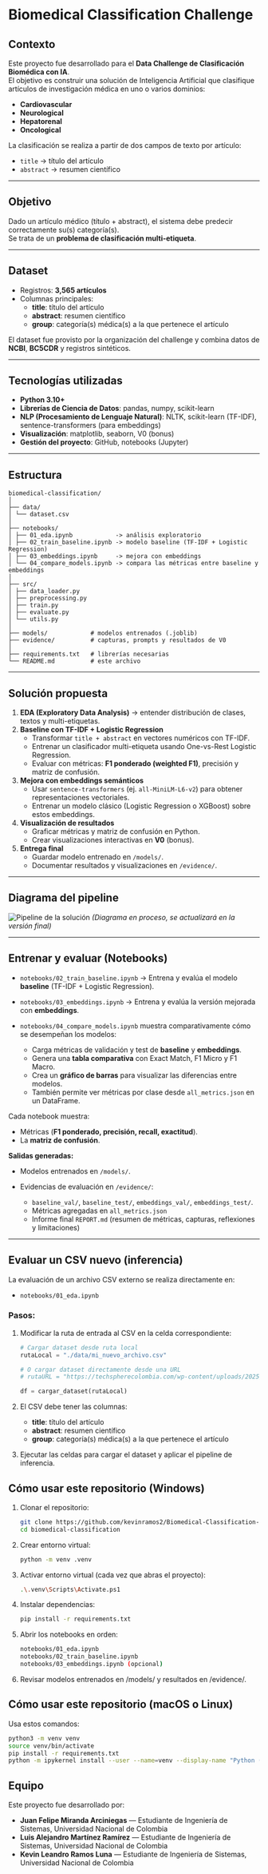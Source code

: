 # Biomedical Classification Challenge

## Contexto

Este proyecto fue desarrollado para el **Data Challenge de Clasificación Biomédica con IA**.  
El objetivo es construir una solución de Inteligencia Artificial que clasifique artículos de investigación médica en uno o varios dominios:

- **Cardiovascular**
- **Neurological**
- **Hepatorenal**
- **Oncological**

La clasificación se realiza a partir de dos campos de texto por artículo:

- `title` → título del artículo
- `abstract` → resumen científico

---

## Objetivo

Dado un artículo médico (título + abstract), el sistema debe predecir correctamente su(s) categoría(s).  
Se trata de un **problema de clasificación multi-etiqueta**.

---

## Dataset

- Registros: **3,565 artículos**
- Columnas principales:
  - **title**: título del artículo
  - **abstract**: resumen científico
  - **group**: categoría(s) médica(s) a la que pertenece el artículo

El dataset fue provisto por la organización del challenge y combina datos de **NCBI**, **BC5CDR** y registros sintéticos.

---

## Tecnologías utilizadas

- **Python 3.10+**
- **Librerías de Ciencia de Datos**: pandas, numpy, scikit-learn
- **NLP (Procesamiento de Lenguaje Natural)**: NLTK, scikit-learn (TF-IDF), sentence-transformers (para embeddings)
- **Visualización**: matplotlib, seaborn, V0 (bonus)
- **Gestión del proyecto**: GitHub, notebooks (Jupyter)

---

## Estructura

```plaintext
biomedical-classification/
│
├── data/
│ └── dataset.csv
│
├── notebooks/
│ ├── 01_eda.ipynb            -> análisis exploratorio
│ ├── 02_train_baseline.ipynb -> modelo baseline (TF-IDF + Logistic Regression)
│ ├── 03_embeddings.ipynb     -> mejora con embeddings
│ └── 04_compare_models.ipynb -> compara las métricas entre baseline y embeddings
│
├── src/
│ ├── data_loader.py
│ ├── preprocessing.py
│ ├── train.py
│ ├── evaluate.py
│ └── utils.py
│
├── models/            # modelos entrenados (.joblib)
├── evidence/          # capturas, prompts y resultados de V0
│
├── requirements.txt   # librerías necesarias
└── README.md          # este archivo
```

---

## Solución propuesta

1. **EDA (Exploratory Data Analysis)** → entender distribución de clases, textos y multi-etiquetas.
2. **Baseline con TF-IDF + Logistic Regression**
   - Transformar `title + abstract` en vectores numéricos con TF-IDF.
   - Entrenar un clasificador multi-etiqueta usando One-vs-Rest Logistic Regression.
   - Evaluar con métricas: **F1 ponderado (weighted F1)**, precisión y matriz de confusión.
3. **Mejora con embeddings semánticos**
   - Usar `sentence-transformers` (ej. `all-MiniLM-L6-v2`) para obtener representaciones vectoriales.
   - Entrenar un modelo clásico (Logistic Regression o XGBoost) sobre estos embeddings.
4. **Visualización de resultados**
   - Graficar métricas y matriz de confusión en Python.
   - Crear visualizaciones interactivas en **V0** (bonus).
5. **Entrega final**
   - Guardar modelo entrenado en `/models/`.
   - Documentar resultados y visualizaciones en `/evidence/`.

---

## Diagrama del pipeline
![Pipeline de la solución](docs/diagram.png)
*(Diagrama en proceso, se actualizará en la versión final)*

---

## Entrenar y evaluar (Notebooks)

- `notebooks/02_train_baseline.ipynb` → Entrena y evalúa el modelo **baseline** (TF-IDF + Logistic Regression).
  
- `notebooks/03_embeddings.ipynb` → Entrena y evalúa la versión mejorada con **embeddings**.
  
- `notebooks/04_compare_models.ipynb` muestra comparativamente cómo se desempeñan los modelos:

  - Carga métricas de validación y test de **baseline** y **embeddings**.
  - Genera una **tabla comparativa** con Exact Match, F1 Micro y F1 Macro.
  - Crea un **gráfico de barras** para visualizar las diferencias entre modelos.
  - También permite ver métricas por clase desde `all_metrics.json` en un DataFrame.


Cada notebook muestra:  
- Métricas (**F1 ponderado, precisión, recall, exactitud**).  
- La **matriz de confusión**.  

**Salidas generadas:**  
- Modelos entrenados en `/models/`.  
- Evidencias de evaluación en `/evidence/`:
  
   - `baseline_val/`, `baseline_test/`, `embeddings_val/`, `embeddings_test/`.
   - Métricas agregadas en `all_metrics.json`
   - Informe final `REPORT.md` (resumen de métricas, capturas, reflexiones y limitaciones)

---

## Evaluar un CSV nuevo (inferencia)

La evaluación de un archivo CSV externo se realiza directamente en:  

- `notebooks/01_eda.ipynb`  

### Pasos:

1. Modificar la ruta de entrada al CSV en la celda correspondiente:  
   ```python
   # Cargar dataset desde ruta local
   rutaLocal = "./data/mi_nuevo_archivo.csv"

   # O cargar dataset directamente desde una URL
   # rutaURL = "https://techspherecolombia.com/wp-content/uploads/2025/08/challenge_data-18-ago.csv"

   df = cargar_dataset(rutaLocal)
    ```
2. El CSV debe tener las columnas:
   
    - **title**: título del artículo
    - **abstract**: resumen científico
    - **group**: categoría(s) médica(s) a la que pertenece el artículo

3. Ejecutar las celdas para cargar el dataset y aplicar el pipeline de inferencia.

## Cómo usar este repositorio (Windows)

1. Clonar el repositorio:
   ```bash
   git clone https://github.com/kevinramos2/Biomedical-Classification-Challenge.git
   cd biomedical-classification
   ```
2. Crear entorno virtual:
   ```bash
   python -m venv .venv
   ```
3. Activar entorno virtual (cada vez que abras el proyecto):
   ```bash
   .\.venv\Scripts\Activate.ps1
   ```
4. Instalar dependencias:
   ```bash
   pip install -r requirements.txt
   ```
5. Abrir los notebooks en orden:
   ```bash
   notebooks/01_eda.ipynb
   notebooks/02_train_baseline.ipynb
   notebooks/03_embeddings.ipynb (opcional)
   ```
6. Revisar modelos entrenados en /models/ y resultados en /evidence/.

## Cómo usar este repositorio (macOS o Linux)

Usa estos comandos:

```bash
python3 -m venv venv
source venv/bin/activate
pip install -r requirements.txt
python -m ipykernel install --user --name=venv --display-name "Python (venv)"
```

## Equipo

Este proyecto fue desarrollado por:

- **Juan Felipe Miranda Arciniegas** — Estudiante de Ingeniería de Sistemas, Universidad Nacional de Colombia
- **Luis Alejandro Martínez Ramírez** — Estudiante de Ingeniería de Sistemas, Universidad Nacional de Colombia
- **Kevin Leandro Ramos Luna** — Estudiante de Ingeniería de Sistemas, Universidad Nacional de Colombia
